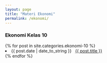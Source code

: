 ```yaml
---
layout: page
title: "Materi Ekonomi"
permalink: /ekonomi/
---
```

<h3>Ekonomi Kelas 10</h3>
{% for post in site.categories.ekonomi-10 %}
 <li><span>{{ post.date | date_to_string }}</span> &nbsp; <a href="{{ post.url }}">{{ post.title }}</a></li>
{% endfor %}
